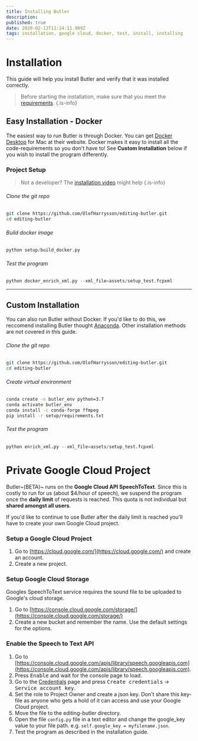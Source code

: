 ```yaml
---
title: Installing Butler
description: 
published: true
date: 2020-02-13T11:24:11.909Z
tags: installation, google cloud, docker, test, install, installing
---
```


# Installation

This guide will help you install Butler and verify that it was installed correctly.

> Before starting the installation, make sure that you meet the [requirements](TODO).
{.is-info}

## Easy Installation - Docker
The easiest way to run Butler is through Docker. You can get [Docker Desktop](https://www.docker.com/get-started) for Mac at their website. Docker makes it easy to install all the code-requirements so you don't have to! See **Custom Installation** below if you wish to install the program differently.

### Project Setup
> Not a developer? The [installation video](TODO) might help 
{.is-info}

###### Clone the git repo
```bash
git clone https://github.com/OlofHarrysson/editing-butler.git
cd editing-butler
```

###### Build docker image
```python
python setup/build_docker.py
```

###### Test the program
```python
python docker_enrich_xml.py --xml_file=assets/setup_test.fcpxml
```

---

## Custom Installation
You can also run Butler without Docker. If you'd like to do this, we reccomend installing Butler thought [Anaconda](https://www.anaconda.com/). Other installation methods are not covered in this guide.

###### Clone the git repo
```bash
git clone https://github.com/OlofHarrysson/editing-butler.git
cd editing-butler
```

###### Create virtual environment
```bash
conda create -n butler_env python=3.7
conda activate butler_env
conda install -c conda-forge ffmpeg
pip install -r setup/requirements.txt
```

###### Test the program
```python
python enrich_xml.py --xml_file=assets/setup_test.fcpxml
```

# Private Google Cloud Project
Butler~(BETA)~ runs on the **Google Cloud API SpeechToText**. Since this is costly to run for us (about $4/hour of speech), we suspend the program once the **daily limit** of requests is reached. This quota is not individual but **shared amongst all users**.

If you'd like to continue to use Butler after the daily limit is reached you'll have to create your own Google Cloud project.

### Setup a Google Cloud Project
1. Go to [https://cloud.google.com/](https://cloud.google.com/) and create an account.
2. Create a new project.

### Setup Google Cloud Storage
Googles SpeechToText service requires the sound file to be uploaded to Google's cloud storage.
1. Go to [https://console.cloud.google.com/storage/](https://console.cloud.google.com/storage/)
2. Create a new bucket and remember the name. Use the default settings for the options.

### Enable the Speech to Text API
1. Go to [https://console.cloud.google.com/apis/library/speech.googleapis.com](https://console.cloud.google.com/apis/library/speech.googleapis.com).
2. Press <kbd>Enable</kbd> and wait for the console page to load.
3. Go to the [Credentials](https://console.cloud.google.com/apis/credentials) page and press <kbd>Create credentials</kbd> &rarr; <kbd>Service account key</kbd>.
4. Set the role to Project Owner and create a json key. Don't share this key-file as anyone who gets a hold of it can access and use your Google Cloud project.
5. Move the file to the editing-butler directory.
6. Open the file `config.py` file in a text editor and change the google_key value to your file path. e.g. `self.google_key = myfilename.json`.
7. Test the program as described in the installation guide.